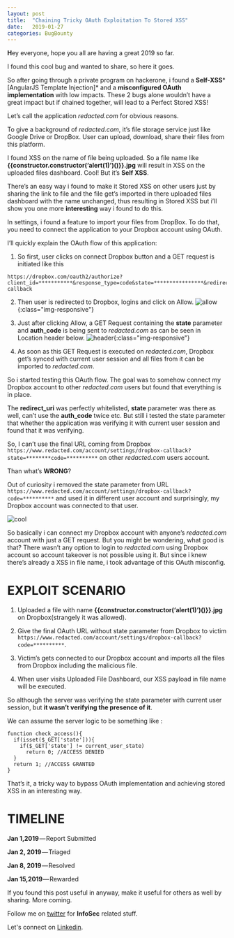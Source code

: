```yaml
---
layout: post
title:  "Chaining Tricky OAuth Exploitation To Stored XSS"
date:   2019-01-27
categories: BugBounty
---
```


**H**ey everyone, hope you all are having a great 2019 so far.

I found this cool bug and wanted to share, so here it goes.

So after going through a private program on hackerone, i found a **Self-XSS***[AngularJS Template Injection]* and a **misconfigured OAuth implementation** with low impacts. These 2 bugs alone wouldn’t have a great impact but if chained together, will lead to a Perfect Stored XSS!

Let’s call the application  *redacted.com* for obvious reasons.

To give a background of  *redacted.com*, it’s file storage service just like Google Drive or DropBox. User can upload, download, share their files from this platform.

I found XSS on the name of file being uploaded. So a file name like **\{\{constructor.constructor(‘alert(1)’)()\}\}.jpg** will result in XSS on the uploaded files dashboard. Cool! But it’s **Self XSS**.

There’s an easy way i found to make it Stored XSS on other users just by sharing the link to file and the file get’s imported in there uploaded files dashboard with the name unchanged, thus resulting in Stored XSS but i’ll show you one more **interesting** way i found to do this.

In settings, i found a feature to import your files from DropBox. To do that, you need to connect the application to your Dropbox account using OAuth.

I’ll quickly explain the OAuth flow of this application:

1. So first, user clicks on connect Dropbox button and a GET request is initiated like this 
```
https://dropbox.com/oauth2/authorize?client_id=***********&response_type=code&state=****************&redirect_uri=https%3A%2F%2Fwww.redacted.com%2Faccount%2Fsettings%2Fdropbox-callback
```
2. Then user is redirected to Dropbox, logins and click on Allow.
![allow]({{site.baseurl}}/assets/bugbounty/oauth_misconfig/allow.png){:class="img-responsive"}

3. Just after clicking Allow, a GET Request containing the **state** parameter and **auth_code** is being sent to *redacted.com* as can be seen in Location header below.
![header]({{site.baseurl}}/assets/bugbounty/oauth_misconfig/location.png){:class="img-responsive"}

4. As soon as this GET Request is executed on  *redacted.com*, Dropbox get’s synced with current user session and all files from it can be imported to  *redacted.com*.

So i started testing this OAuth flow. The goal was to somehow connect my Dropbox account to other  *redacted.com* users but found that everything is in place.

The **redirect_uri** was perfectly whitelisted, **state** parameter was there as well, can’t use the **auth_code** twice etc. But still i tested the state parameter that whether the application was verifying it with current user session and found that it was verifying.

So, I can’t use the final URL coming from Dropbox `https://www.redacted.com/account/settings/dropbox-callback?state=********code=**********` on other  *redacted.com* users account. 

Than what’s **WRONG**?

Out of curiosity i removed the state parameter from URL `https://www.redacted.com/account/settings/dropbox-callback?code=**********` and used it in different user account and surprisingly, my Dropbox account was connected to that user.

![cool](https://media.giphy.com/media/26uf0fVN7k4glSdBS/giphy.gif)

So basically i can connect my Dropbox account with anyone’s  *redacted.com* account with just a GET request. But you might be wondering, what good is that? There wasn’t any option to login to  *redacted.com* using Dropbox account so account takeover is not possible using it. But since i knew there’s already a XSS in file name, i took advantage of this OAuth misconfig.

# EXPLOIT SCENARIO

1. Uploaded a file with name **\{\{constructor.constructor(‘alert(1)’)()\}\}.jpg** on Dropbox(strangely it was allowed).

2. Give the final OAuth URL without state parameter from Dropbox to victim `https://www.redacted.com/account/settings/dropbox-callback?code=**********`.

3. Victim’s gets connected to our Dropbox account and imports all the files from Dropbox including the malicious file.

4. When user visits Uploaded File Dashboard, our XSS payload in file name will be executed.

So although the server was verifying the state parameter with current user session, but **it wasn’t verifying the presence of it**.

We can assume the server logic to be something like :

```
function check_access(){
  if(isset($_GET['state'])){
    if($_GET['state'] != current_user_state)
      return 0; //ACCESS DENIED
  }
  return 1; //ACCESS GRANTED
}
```
That’s it, a tricky way to bypass OAuth implementation and achieving stored XSS in an interesting way.

# TIMELINE

**Jan 1,2019** — Report Submitted

**Jan 2, 2019** — Triaged

**Jan 8, 2019** — Resolved

**Jan 15,2019** — Rewarded

If you found this post useful in anyway, make it useful for others as well by sharing. More coming.

Follow me on [twitter](https://twitter.com/nahoragg) for **InfoSec** related stuff.

Let's connect on [Linkedin](https://www.linkedin.com/in/rohanaggarwal13).